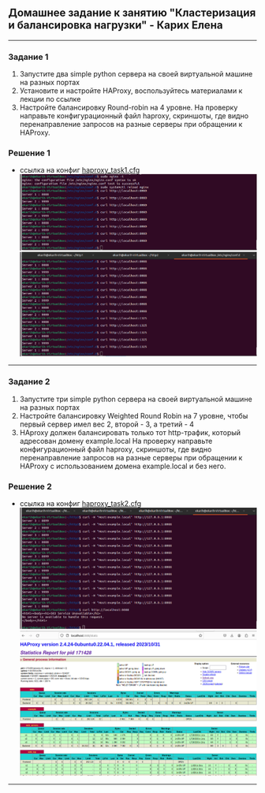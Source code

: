 ## Домашнее задание к занятию "Кластеризация и балансировка нагрузки" - Карих Елена
---
### Задание 1

1. Запустите два simple python сервера на своей виртуальной машине на разных портах
2. Установите и настройте HAProxy, воспользуйтесь материалами к лекции по ссылке
3. Настройте балансировку Round-robin на 4 уровне.
На проверку направьте конфигурационный файл haproxy, скриншоты, где видно перенаправление запросов на разные серверы при обращении к HAProxy.

### Решение 1
* ссылка на конфиг [haproxy_task1.cfg](haproxy_task1.cfg)
![scrin](scrin2.png)
![scrin](scrin3.png)
---
### Задание 2

1. Запустите три simple python сервера на своей виртуальной машине на разных портах
2. Настройте балансировку Weighted Round Robin на 7 уровне, чтобы первый сервер имел вес 2, второй - 3, а третий - 4
3. HAproxy должен балансировать только тот http-трафик, который адресован домену example.local
На проверку направьте конфигурационный файл haproxy, скриншоты, где видно перенаправление запросов на разные серверы при обращении к HAProxy c использованием домена example.local и без него.

### Решение 2
* ссылка на конфиг [haproxy_task2.cfg](haproxy_task2.cfg)
![scrin](scrin4.png)
![scrin](scrin5.png)

---
